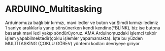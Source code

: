 # ARDUINO_Multitasking

Arduinomuza bağlı bir kırmızı, mavi ledler ve buton var.Şimdi kırmızı ledimiz 1 saniye aralıklarla yanıp 
sönsünerken kendi kendine(*BLİNK), biz ise butona basarak mavi ledi yakıp söndürüyoruz.
AMA Arduinomuzdaki işlemci tekbir işlem yapabilmektedir(çoklu işlemler yapamamakta). 
İşte bu yüzden  MULTİTASKİNG (ÇOKLU GÖREV) yöntemi kodları devriyeye giriyor 

